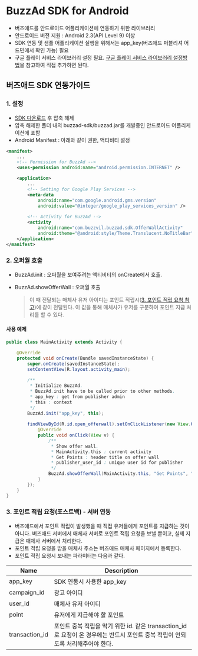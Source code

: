 # BuzzAd SDK for Android
- 버즈애드를 안드로이드 어플리케이션에 연동하기 위한 라이브러리
- 안드로이드 버전 지원 : Android 2.3(API Level 9) 이상
- SDK 연동 및 샘플 어플리케이션 실행을 위해서는 app_key(버즈애드 퍼블리셔 어드민에서 확인 가능) 필요
- 구글 플레이 서비스 라이브러리 설정 필요. [구글 플레이 서비스 라이브러리 설정방법](https://developers.google.com/android/guides/setup)을 참고하여 직접 추가하면 된다.

## 버즈애드 SDK 연동가이드

### 1. 설정
- [SDK 다운로드](https://github.com/Buzzvil/buzzad-sdk-publisher/archive/master.zip) 후 압축 해제
- 압축 해제한 폴더 내의 buzzad-sdk/buzzad.jar를 개발중인 안드로이드 어플리케이션에 포함
- Android Manifest : 아래와 같이 권한, 액티비티 설정

```Xml
<manifest>
    ...
    <!-- Permission for BuzzAd -->
    <uses-permission android:name="android.permission.INTERNET" />

    <application>
        ...
        <!-- Setting for Google Play Services -->
        <meta-data
            android:name="com.google.android.gms.version"
            android:value="@integer/google_play_services_version" />
        
        <!-- Activity for BuzzAd -->
        <activity
            android:name="com.buzzvil.buzzad.sdk.OfferWallActivity"
            android:theme="@android:style/Theme.Translucent.NoTitleBar" />
    </application>
</manifest>
```

### 2. 오퍼월 호출
- BuzzAd.init : 오퍼월을 보여주려는 액티비티의 onCreate에서 호출.
- BuzzAd.showOfferWall : 오퍼월 호출

    > 이 때 전달되는 매체사 유저 아이디는 포인트 적립시([3. 포인트 적립 요청 참고](https://github.com/Buzzvil/buzzad-sdk-publisher#3-포인트-적립-요청포스트백----서버-연동))에 같이 전달된다. 이 값을 통해 매체사가 유저를 구분하여 포인트 지급 처리를 할 수 있다.

#### 사용 예제

```Java
public class MainActivity extends Activity {

    @Override
    protected void onCreate(Bundle savedInstanceState) {
        super.onCreate(savedInstanceState);
        setContentView(R.layout.activity_main);
        
        /**
         * Initialize BuzzAd.
         * BuzzAd.init have to be called prior to other methods.
         * app_key : get from publisher admin
         * this : context
         */
        BuzzAd.init("app_key", this);
        
        findViewById(R.id.open_offerwall).setOnClickListener(new View.OnClickListener() {
            @Override
            public void onClick(View v) {
            	/**
            	 * Show offer wall.
            	 * MainActivity.this : current activity
            	 * Get Points : header title on offer wall
            	 * publisher_user_id : unique user id for publisher
            	 */
                BuzzAd.showOfferWall(MainActivity.this, "Get Points", "publisher_user_id");
            }
        });
    }
}
```

### 3. 포인트 적립 요청(포스트백)  - 서버 연동
- 버즈애드에서 포인트 적립이 발생했을 때 직접 유저들에게 포인트를 지급하는 것이 아니다. 버즈애드 서버에서 매체사 서버로 포인트 적립 요청을 보낼 뿐이고, 실제 지급은 매체사 서버에서 처리한다.
- 포인트 적립 요청을 받을 매체사 주소는 버즈애드 매체사 페이지에서 등록한다.
- 포인트 적립 요청시 보내는 파라미터는 다음과 같다.

| Name  | Description |
| ------------- | ------------- |
| app_key  | SDK 연동시 사용한 app_key  |
| campaign_id  | 광고 아이디  |
| user_id  | 매체사 유저 아이디  |
| point | 유저에게 지급해야 할 포인트 |
| transaction_id | 포인트 중복 적립을 막기 위한 id. 같은 transaction_id로 요청이 온 경우에는 반드시 포인트 중복 적립이 안되도록 처리해주어야 한다.|
